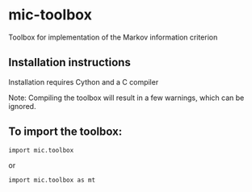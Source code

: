 # mic-toolbox
Toolbox for implementation of the Markov information criterion

## Installation instructions 

Installation requires Cython and a C compiler

Note: Compiling the toolbox will result in a few warnings, which can be ignored.

## To import the toolbox:
  
`import mic.toolbox` 
  
 or
  
 `import mic.toolbox as mt`
